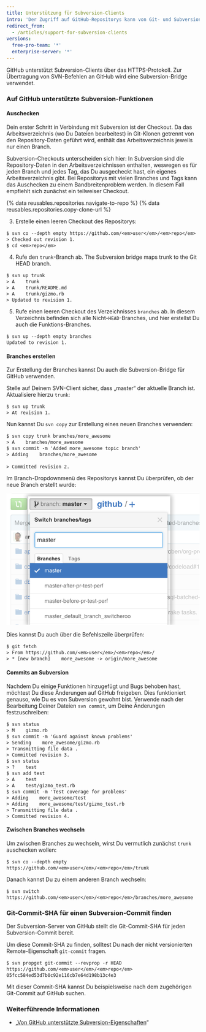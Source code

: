 ```yaml
---
title: Unterstützung für Subversion-Clients
intro: 'Der Zugriff auf GitHub-Repositorys kann von Git- und Subversion (SVN)-Clients erfolgen. In diesem Artikel erhältst Du Informationen zur Ausführung eines Subversion-Clients auf GitHub sowie zu einigen häufigen Problemen, die in Verbindung mit Subversion auftreten können.'
redirect_from:
  - /articles/support-for-subversion-clients
versions:
  free-pro-team: '*'
  enterprise-server: '*'
---
```


GitHub unterstützt Subversion-Clients über das HTTPS-Protokoll. Zur Übertragung von SVN-Befehlen an GitHub wird eine Subversion-Bridge verwendet.

### Auf GitHub unterstützte Subversion-Funktionen

#### Auschecken

Dein erster Schritt in Verbindung mit Subversion ist der Checkout.  Da das Arbeitsverzeichnis (wo Du Dateien bearbeitest) in Git-Klonen getrennt von den Repository-Daten geführt wird, enthält das Arbeitsverzeichnis jeweils nur einen Branch.

Subversion-Checkouts unterscheiden sich hier: In Subversion sind die Repository-Daten in den Arbeitsverzeichnissen enthalten, weswegen es für jeden Branch und jedes Tag, das Du ausgecheckt hast, ein eigenes Arbeitsverzeichnis gibt.  Bei Repositorys mit vielen Branches und Tags kann das Auschecken zu einem Bandbreitenproblem werden. In diesem Fall empfiehlt sich zunächst ein teilweiser Checkout.

{% data reusables.repositories.navigate-to-repo %}
{% data reusables.repositories.copy-clone-url %}

3. Erstelle einen leeren Checkout des Repositorys:
  ```shell
  $ svn co --depth empty https://github.com/<em>user</em>/<em>repo</em>
  > Checked out revision 1.
  $ cd <em>repo</em>
  ```

4. Rufe den `trunk`-Branch ab. The Subversion bridge maps trunk to the Git HEAD branch.
  ```shell
  $ svn up trunk
  > A    trunk
  > A    trunk/README.md
  > A    trunk/gizmo.rb
  > Updated to revision 1.
  ```

5. Rufe einen leeren Checkout des Verzeichnisses `branches` ab.  In diesem Verzeichnis befinden sich alle Nicht-`HEAD`-Branches, und hier erstellst Du auch die Funktions-Branches.
  ```shell
  $ svn up --depth empty branches
  Updated to revision 1.
  ```

#### Branches erstellen

Zur Erstellung der Branches kannst Du auch die Subversion-Bridge für GitHub verwenden.

Stelle auf Deinem SVN-Client sicher, dass „master“ der aktuelle Branch ist. Aktualisiere hierzu `trunk`:
```shell
$ svn up trunk
> At revision 1.
```

Nun kannst Du `svn copy` zur Erstellung eines neuen Branches verwenden:
```shell
$ svn copy trunk branches/more_awesome
> A    branches/more_awesome
$ svn commit -m 'Added more_awesome topic branch'
> Adding    branches/more_awesome

> Committed revision 2.
```

Im Branch-Dropdownmenü des Repositorys kannst Du überprüfen, ob der neue Branch erstellt wurde:

![Branch-Snapshot](/assets/images/help/branch/svnflow-branch-snapshot.png)

Dies kannst Du auch über die Befehlszeile überprüfen:

```shell
$ git fetch
> From https://github.com/<em>user</em>/<em>repo</em>/
> * [new branch]    more_awesome -> origin/more_awesome
```

#### Commits an Subversion

Nachdem Du einige Funktionen hinzugefügt und Bugs behoben hast, möchtest Du diese Änderungen auf GitHub freigeben. Dies funktioniert genauso, wie Du es von Subversion gewohnt bist. Verwende nach der Bearbeitung Deiner Dateien `svn commit`, um Deine Änderungen festzuschreiben:

```shell
$ svn status
> M    gizmo.rb
$ svn commit -m 'Guard against known problems'
> Sending    more_awesome/gizmo.rb
> Transmitting file data .
> Committed revision 3.
$ svn status
> ?    test
$ svn add test
> A    test
> A    test/gizmo_test.rb
$ svn commit -m 'Test coverage for problems'
> Adding    more_awesome/test
> Adding    more_awesome/test/gizmo_test.rb
> Transmitting file data .
> Committed revision 4.
```

#### Zwischen Branches wechseln

Um zwischen Branches zu wechseln, wirst Du vermutlich zunächst `trunk` auschecken wollen:

```shell
$ svn co --depth empty https://github.com/<em>user</em>/<em>repo</em>/trunk
```

Danach kannst Du zu einem anderen Branch wechseln:

```shell
$ svn switch https://github.com/<em>user</em>/<em>repo</em>/branches/more_awesome
```

### Git-Commit-SHA für einen Subversion-Commit finden

Der Subversion-Server von GitHub stellt die Git-Commit-SHA für jeden Subversion-Commit bereit.

Um diese Commit-SHA zu finden, solltest Du nach der nicht versionierten Remote-Eigenschaft `git-commit` fragen.

```shell
$ svn propget git-commit --revprop -r HEAD https://github.com/<em>user</em>/<em>repo</em>
05fcc584ed53d7b0c92e116cb7e64d198b13c4e3
```

Mit dieser Commit-SHA kannst Du beispielsweise nach dem zugehörigen Git-Commit auf GitHub suchen.

### Weiterführende Informationen

* „[Von GitHub unterstützte Subversion-Eigenschaften](/articles/subversion-properties-supported-by-github)“
